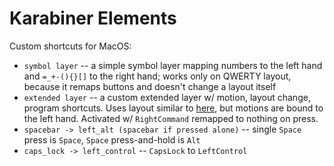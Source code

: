 # Karabiner Elements

Custom shortcuts for MacOS:
- `symbol layer` -- a simple symbol layer mapping numbers to the left hand and `=_+-(){}[]` to the right hand; works only on QWERTY layout, because it remaps buttons and doesn't change a layout itself
- `extended layer` -- a custom extended layer w/ motion, layout change, program shortcuts. Uses layout similar to [here](https://forum.colemak.com/topic/1438-dreymars-big-bag-of-keyboard-tricks-linuxxkb-files-included/), but motions are bound to the left hand. Activated w/ `RightCommand` remapped to nothing on press.
- `spacebar -> left_alt (spacebar if pressed alone)` -- single `Space` press is `Space`, `Space` press-and-hold is `Alt`
- `caps_lock -> left_control` -- `CapsLock` to `LeftControl`
